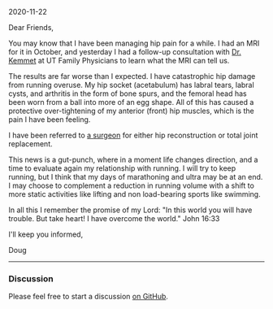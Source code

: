 2020-11-22

Dear Friends,  
  
You may know that I have been managing hip pain for a while. I had an MRI for it in October, and yesterday I had a follow-up consultation with [Dr. Kemmet](https://www.utmedicalcenter.org/doctors/rebecca-k-kemmet-md/) at UT Family Physicians to learn what the MRI can tell us.  
  
The results are far worse than I expected. I have catastrophic hip damage from running overuse. My hip socket (acetabulum) has labral tears, labral cysts, and arthritis in the form of bone spurs, and the femoral head has been worn from a ball into more of an egg shape. All of this has caused a protective over-tightening of my anterior (front) hip muscles, which is the pain I have been feeling.  
  
I have been referred to [a surgeon](https://www.uosortho.com/doctors/william-r-oros-md) for either hip reconstruction or total joint replacement.  
  
This news is a gut-punch, where in a moment life changes direction, and a time to evaluate again my relationship with running. I will try to keep running, but I think that my days of marathoning and ultra may be at an end. I may choose to complement a reduction in running volume with a shift to more static activities like lifting and non load-bearing sports like swimming.  
  
In all this I remember the promise of my Lord: "In this world you will have trouble. But take heart! I have overcome the world." John 16:33  
  
I'll keep you informed,  
  
Doug

***
### Discussion
Please feel free to start a discussion [on GitHub](https://github.com/slater1/blog/issues).
